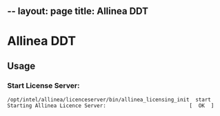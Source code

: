 --
layout: page
title: Allinea DDT
---
# Allinea DDT

## Usage

### Start License Server:

```
/opt/intel/allinea/licenceserver/bin/allinea_licensing_init  start
Starting Allinea Licence Server:                           [  OK  ]
```
